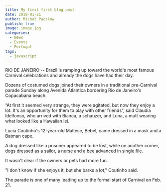 ```yaml
---
title: My first first blog post
date: 2018-01-21
author: Michał Paczków
publish: true
image: image.jpg
categories:
  - News
  - Events
  - Portugal
tags:
  - javascript
---
```


RIO DE JANEIRO -- Brazil is ramping up toward the world's most famous Carnival celebrations and already the dogs have had their day.

Dozens of costumed dogs joined their owners in a traditional pre-Carnival parade Sunday along Avenida Atlantica bordering Rio de Janeiro's Copacabana beach.

“At first it seemed very strange, they were agitated, but now they enjoy a lot. It's an opportunity for them to play with other friends”, said Claudia Idelfonso, who arrived with Bianca, a schauzer, and Luna, a mutt wearing what looked like a Hawaiian lei.

Lucia Coutinho's 12-year-old Maltese, Bebel, came dressed in a mask and a Batman cape.

A dog dressed like a prisoner appeared to be lost, while on another corner, dogs dressed as a sailor, a nurse and a bee advanced in single file.

It wasn't clear if the owners or pets had more fun.

"I don't know if she enjoys it, but she barks a lot," Coutinho said.

The parade is one of many leading up to the formal start of Carnival on Feb. 21.
